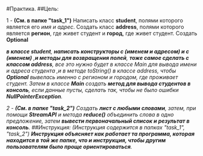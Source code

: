 #Практика.
##Цель:

1 - **(См. в папке "task_1")** Написать класс **student**, полями которого является его *имя и адрес*. Создать класс **address**, полями которого является **регион**, где живет студент и **город**, где живет студент. Создать **Optional<address> в классе student**, **написать конструкторы с (именем и адресом) и с (именем)** ,**и методы для возвращения полей**, **тоже самое сделать с классом address**, *все это нужно будет в классе Main для вывода имени и адреса студента ,и в методе toString() в классе address*, чтобы **Optional** *вывелась именно с регионом и городом, где проживает студент*. Затем в классе **Main** создать **метод для вывода студентов в консоль**, *если данные пусты, сделать так, чтобы не было ошибки* **NullPointerException**.

2 - **(См. в папке  "task_2")** Создать **лист с любыми словами**, затем, при помощи **StreamAPI** и метода **reduce()** объединить слова в одно предложение, затем **вывести первоначальный список и результат в консоль**.
##Инструкция:
*(Инструкция содержится в папках "task_1", "task_2")* **Инструкция объясняет как работает та программа, которая находится в той же папке, что и инструкция, чтобы другим пользователям было проще ориентироваться**.
